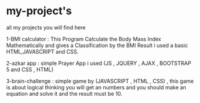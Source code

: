 # my-project's
all my projects you will find here

1-BMI calculator : This Program Calculate the Body Mass Index Mathematically and gives a Classification by the BMI Result i used a basic HTML,JAVASCRIPT and CSS.

2-azkar app : simple Prayer App i used (JS , JQUERY , AJAX , BOOTSTRAP 5 and CSS , HTML)

3-brain-challenge : simple game by (JAVASCRIPT , HTML , CSS) , this game is about logical thinking you will get an numbers and you should make an equation and solve it and the result must be 10.

